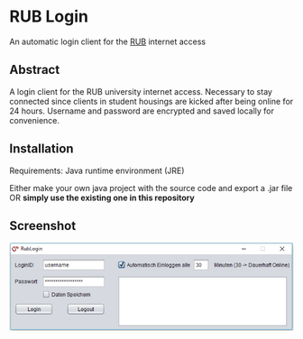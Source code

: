 # RUB Login
An automatic login client for the [RUB](https://www.ruhr-uni-bochum.de/en) internet access

## Abstract
A login client for the RUB university internet access. 
Necessary to stay connected since clients in student housings are kicked after being online for 24 hours. Username and password are encrypted and saved locally for convenience.

## Installation
Requirements: Java runtime environment (JRE)

Either make your own java project with the source code and export a .jar file OR **simply use the existing one in this repository**

## Screenshot
<p align="center">
	<img src="img/screenshot.png" width="750">
</p>
